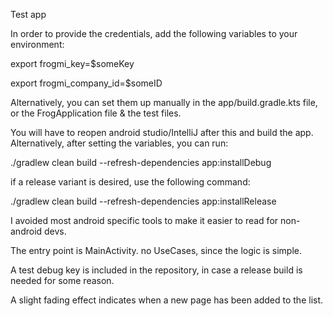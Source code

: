 Test app

In order to provide the credentials, add the following variables to your environment:

export frogmi_key=$someKey

export frogmi_company_id=$someID

Alternatively, you can set them up manually in the app/build.gradle.kts file, 
or the FrogApplication file & the test files.

You will have to reopen android studio/IntelliJ after this and build the app. Alternatively, 
after setting the variables, you can run:

./gradlew clean build --refresh-dependencies app:installDebug

if a release variant is desired, use the following command:

./gradlew clean build --refresh-dependencies app:installRelease

I avoided most android specific tools to make it easier to read for non-android devs.

The entry point is MainActivity. no UseCases, since the logic is simple.

A test debug key is included in the repository, in case a release build is needed for some reason.

A slight fading effect indicates when a new page has been added to the list.
